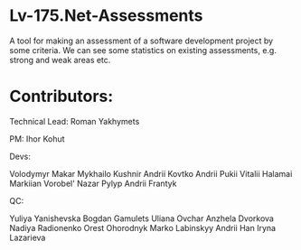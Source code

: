 # Lv-175.Net-Assessments

A tool for making an assessment of a software development project by some criteria.
We can see some statistics on existing assessments, e.g. strong and weak areas etc.

# Contributors: 


Technical Lead:
Roman Yakhymets


PM:
Ihor Kohut


Devs:

Volodymyr Makar
Mykhailo Kushnir
Andrii Kovtko
Andrii Pukii
Vitalii Halamai
Markiian Vorobel'
Nazar Pylyp
Andrii Frantyk

QC:

Yuliya Yanishevska
Bogdan Gamulets
Uliana Ovchar
Anzhela Dvorkova
Nadiya Radionenko
Orest Ohorodnyk
Marko Labinskyy
Andrii Han
Iryna Lazarieva
